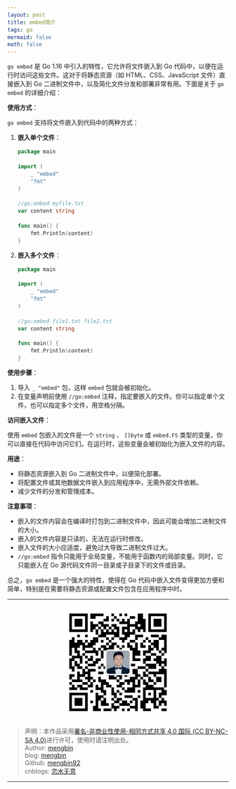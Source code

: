 ```yaml
---
layout: post
title: embed简介
tags: go
mermaid: false
math: false
---  
```


`go embed` 是 Go 1.16 中引入的特性，它允许将文件嵌入到 Go 代码中，以便在运行时访问这些文件。这对于将静态资源（如 HTML、CSS、JavaScript 文件）直接嵌入到 Go 二进制文件中，以及简化文件分发和部署非常有用。下面是关于 `go embed` 的详细介绍：

**使用方式**：

`go embed` 支持将文件嵌入到代码中的两种方式：

1. **嵌入单个文件**：

   ```go
   package main
   
   import (
       _ "embed"
       "fmt"
   )
   
   //go:embed myfile.txt
   var content string
   
   func main() {
       fmt.Println(content)
   }
   ```

2. **嵌入多个文件**：

   ```go
   package main
   
   import (
       _ "embed"
       "fmt"
   )
   
   //go:embed file1.txt file2.txt
   var content string
   
   func main() {
       fmt.Println(content)
   }
   ```

**使用步骤**：

1. 导入 `_ "embed"` 包，这样 `embed` 包就会被初始化。
2. 在变量声明前使用 `//go:embed` 注释，指定要嵌入的文件。你可以指定单个文件，也可以指定多个文件，用空格分隔。

**访问嵌入文件**：

使用 `embed` 包嵌入的文件是一个 `string` 、 `[]byte` 或 `embed.FS` 类型的变量，你可以直接在代码中访问它们。在运行时，这些变量会被初始化为嵌入文件的内容。

**用途**：

- 将静态资源嵌入到 Go 二进制文件中，以便简化部署。
- 将配置文件或其他数据文件嵌入到应用程序中，无需外部文件依赖。
- 减少文件的分发和管理成本。

**注意事项**：

- 嵌入的文件内容会在编译时打包到二进制文件中，因此可能会增加二进制文件的大小。
- 嵌入的文件内容是只读的，无法在运行时修改。
- 嵌入文件的大小应适度，避免过大导致二进制文件过大。
- `//go:embed` 指令只能用于全局变量，不能用于函数内的局部变量。同时，它只能嵌入在 Go 源代码文件同一目录或子目录下的文件或目录。

总之，`go embed` 是一个强大的特性，使得在 Go 代码中嵌入文件变得更加方便和简单，特别是在需要将静态资源或配置文件包含在应用程序中时。  

---

<div align="center">
  <img src="../img/qrcode_wechat.jpg" alt="孟斯特">
</div>

> 声明：本作品采用[署名-非商业性使用-相同方式共享 4.0 国际 (CC BY-NC-SA 4.0)](https://creativecommons.org/licenses/by-nc-sa/4.0/deed.zh)进行许可，使用时请注明出处。  
> Author: [mengbin](mengbin1992@outlook.com)  
> blog: [mengbin](https://mengbin.top)  
> Github: [mengbin92](https://mengbin92.github.io/)  
> cnblogs: [恋水无意](https://www.cnblogs.com/lianshuiwuyi/)  

---
